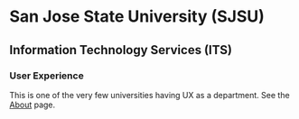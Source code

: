 # San Jose State University (SJSU)
## Information Technology Services (ITS)
### User Experience
This is one of the very few universities having UX as a department. See the [About](http://its.sjsu.edu/about/organization/user-experience) page.
